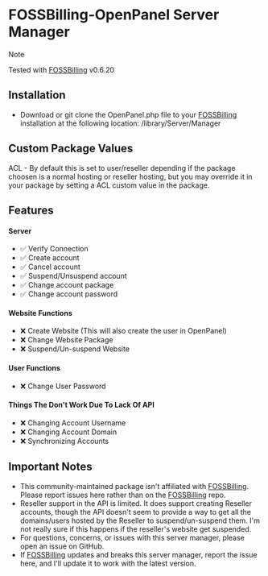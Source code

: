 # FOSSBilling-OpenPanel Server Manager

> [!NOTE]  
> Tested with [FOSSBilling](https://github.com/FOSSBilling/FOSSBilling) v0.6.20
> 



## Installation

- Download or git clone the OpenPanel.php file to your [FOSSBilling](https://github.com/FOSSBilling/FOSSBilling) installation at the following location: /library/Server/Manager

## Custom Package Values

ACL - By default this is set to user/reseller depending if the package choosen is a normal hosting or reseller hosting, but you may override it in your package by setting a ACL custom value in the package.


## Features
#### Server
- ✅ Verify Connection
- ✅ Create account
- ✅ Cancel account
- ✅ Suspend/Unsuspend account
- ✅ Change account package
- ✅ Change account password

#### Website Functions
- ❌ Create Website (This will also create the user in OpenPanel)
- ❌ Change Website Package
- ❌ Suspend/Un-suspend Website

#### User Functions
- ❌ Change User Password

#### Things The Don't Work Due To Lack Of API
- ❌ Changing Account Username
- ❌ Changing Account Domain
- ❌ Synchronizing Accounts

## Important Notes

- This community-maintained package isn't affiliated with [FOSSBilling](https://github.com/FOSSBilling/FOSSBilling). Please report issues here rather than on the [FOSSBilling](https://github.com/FOSSBilling/FOSSBilling) repo.
- Reseller support in the API is limited.  It does support creating Reseller accounts, though the API doesn't seem to provide a way to get all the domains/users hosted by the Reseller to suspend/un-suspend them. I'm not really sure if this happens if the reseller's website get suspended. 
- For questions, concerns, or issues with this server manager, please open an issue on GitHub.
- If [FOSSBilling](https://github.com/FOSSBilling/FOSSBilling) updates and breaks this server manager, report the issue here, and I'll update it to work with the latest version.
